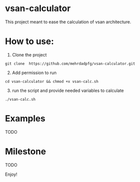 # vsan-calculator
This project meant to ease the calculation of vsan architecture.


# How to use:

1. Clone the project

``` git clone  https://github.com/mehrdadpfg/vsan-calculator.git ```

2. Add permission to run

``` cd vsan-calculator && chmod +x vsan-calc.sh ```

3. run the script and provide needed variables to calculate

```./vsan-calc.sh ```


# Examples
TODO


# Milestone
TODO


Enjoy!
